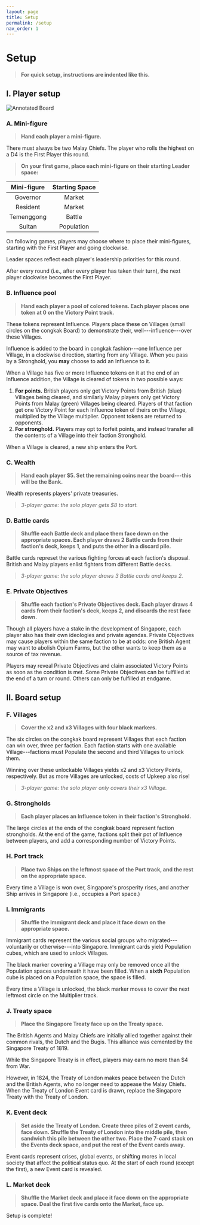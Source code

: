 ```yaml
---
layout: page
title: Setup
permalink: /setup
nav_order: 1
---
```

# Setup
> **For quick setup, instructions are indented like this.**

## I. Player setup

![Annotated Board](https://github.com/mosquitogames/1819rulebook/blob/main/img/annotated_board.jpg?raw=true)

### A. Mini-figure

> **Hand each player a mini-figure.**

There must always be two Malay Chiefs. The player who rolls the highest on a D4 is the First Player this round.

> **On your first game, place each mini-figure on their starting Leader space:**

| Mini-figure | Starting Space |
| :---: | :---: |
| Governor | Market |
| Resident | Market |
| Temenggong | Battle |
| Sultan | Population |

On following games, players may choose where to place their mini-figures, starting with the First Player and going clockwise.

Leader spaces reflect each player's leadership priorities for this round.

After every round (i.e., after every player has taken their turn), the next player clockwise becomes the First Player.

### B. Influence pool

> **Hand each player a pool of colored tokens. Each player places one token at 0 on the Victory Point track.**

These tokens represent Influence. Players place these on Villages (small circles on the congkak Board) to demonstrate their, well---influence---over these Villages.

Influence is added to the board in congkak fashion---one Influence per Village, in a clockwise direction, starting from any Village. When you pass by a Stronghold, you **may** choose to add an Influence to it.

When a Village has five or more Influence tokens on it at the end of an Influence addition, the Village is cleared of tokens in two possible ways:

1. **For points.** British players only get Victory Points from British (blue) Villages being cleared, and similarly Malay players only get Victory Points from Malay (green) Villages being cleared. Players of that faction get one Victory Point for each Influence token of theirs on the Village, multiplied by the Village multiplier. Opponent tokens are returned to opponents.
2. **For stronghold.** Players may opt to forfeit points, and instead transfer all the contents of a Village into their faction Stronghold.

When a Village is cleared, a new ship enters the Port. 

### C. Wealth

> **Hand each player $5. Set the remaining coins near the board---this will be the Bank.**

Wealth represents players' private treasuries.

> *3-player game: the solo player gets $8 to start.*

### D. Battle cards

> **Shuffle each Battle deck and place them face down on the appropriate spaces. Each player draws 2 Battle cards from their faction's deck, keeps 1, and puts the other in a discard pile.**

Battle cards represet the various fighting forces at each faction's disposal. British and Malay players enlist fighters from different Battle decks.

> *3-player game: the solo player draws 3 Battle cards and keeps 2.*

### E. Private Objectives

> **Shuffle each faction's Private Objectives deck. Each player draws 4 cards from their faction's deck, keeps 2, and discards the rest face down.**

Though all players have a stake in the development of Singapore, each player also has their own ideologies and private agendas. Private Objectives may cause players within the same faction to be at odds: one British Agent may want to abolish Opium Farms, but the other wants to keep them as a source of tax revenue.

Players may reveal Private Objectives and claim associated Victory Points as soon as the condition is met. Some Private Objectives can be fulfilled at the end of a turn or round. Others can only be fulfilled at endgame.

## II. Board setup

### F. Villages

> **Cover the x2 and x3 Villages with four black markers.**

The six circles on the congkak board represent Villages that each faction can win over, three per faction. Each faction starts with one available Village---factions must Populate the second and third Villages to unlock them.

Winning over these unlockable Villages yields x2 and x3 Victory Points, respectively. But as more Villages are unlocked, costs of Upkeep also rise!

> *3-player game: the solo player only covers their x3 Village.*

### G. Strongholds

> **Each player places an Influence token in their faction's Stronghold.**

The large circles at the ends of the congkak board represent faction strongholds. At the end of the game, factions split their pot of Influence between players, and add a corresponding number of Victory Points.

### H. Port track

> **Place two Ships on the leftmost space of the Port track, and the rest on the appropriate space.**

Every time a Village is won over, Singapore's prosperity rises, and another Ship arrives in Singapore (i.e., occupies a Port space.)

### I. Immigrants

> **Shuffle the Immigrant deck and place it face down on the appropriate space.**

Immigrant cards represent the various social groups who migrated---voluntarily or otherwise---into Singapore. Immigrant cards yield Population cubes, which are used to unlock Villages.

The black marker covering a Village may only be removed once all the Population spaces underneath it have been filled. When a **sixth** Population cube is placed on a Population space, the space is filled.

Every time a Village is unlocked, the black marker moves to cover the next leftmost circle on the Multiplier track.

<!-- 
### J. Public Works dial

> **Place the Public Works dial on the board and set it to 0.**

The Public Works dial tracks the number of schools, utilities, and public services built in Singapore. Increase the Public Works counter by 1 every time a Public Works card is bought from the Market.
 -->

### J. Treaty space

> **Place the Singapore Treaty face up on the Treaty space.**

The British Agents and Malay Chiefs are initially allied together against their common rivals, the Dutch and the Bugis. This alliance was cemented by the Singapore Treaty of 1819.

While the Singapore Treaty is in effect, players may earn no more than $4 from War.

However, in 1824, the Treaty of London makes peace between the Dutch and the British Agents, who no longer need to appease the Malay Chiefs. When the Treaty of London Event card is drawn, replace the Singapore Treaty with the Treaty of London.

### K. Event deck

> **Set aside the Treaty of London. Create three piles of 2 event cards, face down. Shuffle the Treaty of London into the middle pile, then sandwich this pile between the other two. Place the 7-card stack on the Events deck space, and put the rest of the Event cards away.**

Event cards represent crises, global events, or shifting mores in local society that affect the political status quo. At the start of each round (except the first), a new Event card is revealed.

### L. Market deck

> **Shuffle the Market deck and place it face down on the appropriate space. Deal the first five cards onto the Market, face up.**

Setup is complete!